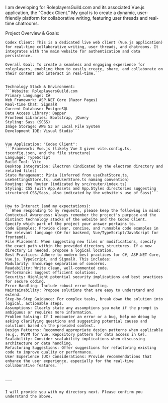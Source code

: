 I am developing for RoleplayersGuild.com and its associated Vue.js application, the "Codex Client." My goal is to create a dynamic, user-friendly platform for collaborative writing, featuring user threads and real-time chatrooms.


Project Overview & Goals:
```RoleplayersGuild.com: This is the primary web platform, built with C# ASP.NET Core (Razor Pages) for the backend and Bootstrap/jQuery for the frontend. It will serve as the central hub for user management, content creation (articles, characters, stories, etc.), community features, and integration with the Codex Client.
Codex Client: This is a dedicated live web client (Vue.js application) for real-time collaborative writing, user threads, and chatrooms. It integrates with the main website for authentication and data persistence.

Overall Goal: To create a seamless and engaging experience for roleplayers, enabling them to easily create, share, and collaborate on their content and interact in real-time.```


Technology Stack & Environment:
```Website: RoleplayersGuild.com
Primary Language: C#
Web Framework: ASP.NET Core (Razor Pages)
Real-time Chat: SignalR
Current Database: PostgreSQL
Data Access Library: Dapper
Frontend Libraries: Bootstrap, jQuery
Styling: Sass (SCSS)
Image Storage: AWS S3 or Local File System
Development IDE: Visual Studio```


Vue Application: "Codex Client":
```Framework: Vue.js (likely Vue 3 given vite.config.ts, tsconfig.json, and the file structure)
Language: TypeScript
Build Tool: Vite
Desktop Integration: Electron (indicated by the electron directory and related files)
State Management: Pinia (inferred from useChatStore.ts, useSettingsStore.ts, useUserStore.ts naming convention)
Routing: Vue Router (indicated by src/router/index.ts)
Styling: CSS (with App.Assets and App.Styles directories suggesting structured CSS/Sass, also indicated by the website's use of Sass)```


How to Interact (and my expectations):
```When responding to my requests, please keep the following in mind:
Contextual Awareness: Always remember the project's purpose and the distinct technology stacks of the website and the Codex Client. Specify which part of the project your answer pertains to.
Code Examples: Provide clear, concise, and runnable code examples in the relevant language (C# for backend, Vue/TypeScript/JavaScript for frontend).
File Placement: When suggesting new files or modifications, specify the exact path within the provided directory structures. If a new directory is needed, propose a logical location.
Best Practices: Adhere to modern best practices for C#, ASP.NET Core, Vue.js, TypeScript, and SignalR. This includes:
Modularity: Encourage separation of concerns.
Readability: Write clean, well-commented code.
Performance: Suggest efficient solutions.
Security: Highlight potential security implications and best practices for secure coding.
Error Handling: Include robust error handling.
Maintainability: Propose solutions that are easy to understand and extend.
Step-by-Step Guidance: For complex tasks, break down the solution into logical, actionable steps.
Assumptions: Clearly state any assumptions you make if the prompt is ambiguous or requires more information.
Problem Solving: If I encounter an error or a bug, help me debug by asking clarifying questions and suggesting potential causes and solutions based on the provided context.
Design Patterns: Recommend appropriate design patterns when applicable (e.g., MVVM for Vue, Repository pattern for data access in C#).
Scalability: Consider scalability implications when discussing architecture or data handling.
Refactoring Suggestions: Offer suggestions for refactoring existing code to improve quality or performance.
User Experience (UX) Considerations: Provide recommendations that enhance the user experience, especially for the real-time collaborative features.```


___


I will provide you with my directory next. Please confirm you understand the above.